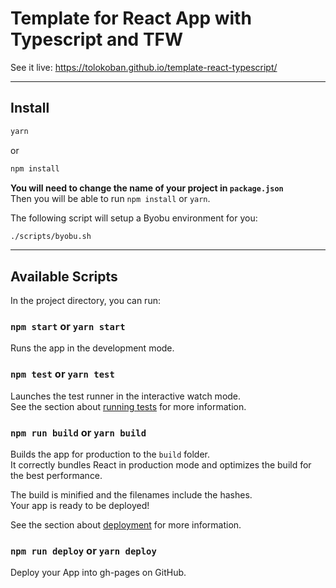 # Template for React App with Typescript and TFW

See it live: https://tolokoban.github.io/template-react-typescript/

----

## Install

```bash
yarn
```
 or

```bash
npm install
```

**You will need to change the name of your project in `package.json`**  
Then you will be able to run `npm install` or `yarn`.

The following script will setup a Byobu environment for you:

```bash
./scripts/byobu.sh
```

----

## Available Scripts

In the project directory, you can run:

### `npm start` or `yarn start`

Runs the app in the development mode.

### `npm test` or `yarn test`

Launches the test runner in the interactive watch mode.<br />
See the section about [running tests](https://testing-library.com/docs/react-testing-library/intro/) for more information.

### `npm run build` or `yarn build`

Builds the app for production to the `build` folder.<br />
It correctly bundles React in production mode and optimizes the build for the best performance.

The build is minified and the filenames include the hashes.<br />
Your app is ready to be deployed!

See the section about [deployment](https://facebook.github.io/create-react-app/docs/deployment) for more information.

### `npm run deploy` or `yarn deploy`

Deploy your App into gh-pages on GitHub.

